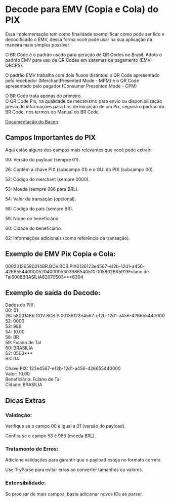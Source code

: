 #  Decode para EMV (Copia e Cola) do PIX

Essa implementação tem como finalidade exemplificar como pode ser lido e decodificado o EMV, dessa forma você pode usar na sua aplicação da maneira mais simples possível.

O BR Code é o padrão usado para geração de QR Codes no Brasil. Adota o padrão EMV para uso de QR Codes em sistemas de pagamento (EMV-QRCPS).  

O padrão EMV trabalha com dois fluxos distintos: o QR Code apresentado pelo recebedor (MerchantPresented Mode - MPM) e o QR Code apresentado pelo pagador (Consumer Presented Mode - CPM)

O BR Code trata apenas do primeiro.  
O QR Code Pix, na qualidade de mecanismo para envio ou disponibilização prévia de informações para fins de iniciação de um Pix, seguirá o padrão do BR Code, nos termos do Manual do BR Code  

[Documentação do Bacen](https://www.bcb.gov.br/content/estabilidadefinanceira/pix/Regulamento_Pix/II_ManualdePadroesparaIniciacaodoPix.pdf).

##  Campos Importantes do PIX
Aqui estão alguns dos campos mais relevantes que você pode extrair:

00: Versão do payload (sempre 01).

26: Contém a chave PIX (subcampo 01) e o GUI do PIX (subcampo 00).

52: Código do merchant (sempre 0000).

53: Moeda (sempre 986 para BRL).

54: Valor da transação (opcional).

58: Código do país (sempre BR).

59: Nome do beneficiário.

60: Cidade do beneficiário.

62: Informações adicionais (como referência da transação).

##  Exemplo de EMV Pix Copia e Cola:
00020126580014BR.GOV.BCB.PIX0136123e4567-e12b-12d1-a456-426655440000520400005303986540510.005802BR5913Fulano de Tal6008BRASILIA62070503***6304

##  Exemplo de saída do Decode:

Dados do PIX:  
00: 01  
26: 580014BR.GOV.BCB.PIX0136123e4567-e12b-12d1-a456-426655440000  
52: 0000  
53: 986  
54: 10.00  
58: BR  
59: Fulano de Tal  
60: BRASILIA  
62: 0503***  
63: 04  

Chave PIX: 123e4567-e12b-12d1-a456-426655440000  
Valor: 10.00  
Beneficiário: Fulano de Tal  
Cidade: BRASILIA

##  Dicas Extras
###  Validação:

Verifique se o campo 00 é igual a 01 (versão do payload).

Confira se o campo 53 é 986 (moeda BRL).

###  Tratamento de Erros:

Adicione validações para garantir que o payload esteja no formato correto.

Use TryParse para evitar erros ao converter tamanhos ou valores.

###  Extensibilidade:

Se precisar de mais campos, basta adicionar novos IDs ao parser.
